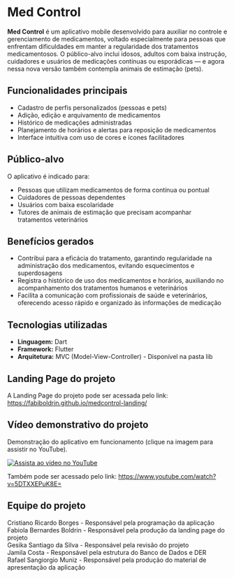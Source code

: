 # Med Control

**Med Control** é um aplicativo mobile desenvolvido para auxiliar no controle e gerenciamento de medicamentos, voltado especialmente para pessoas que enfrentam dificuldades em manter a regularidade dos tratamentos medicamentosos. O público-alvo inclui idosos, adultos com baixa instrução, cuidadores e usuários de medicações contínuas ou esporádicas — e agora nessa nova versão também contempla animais de estimação (pets).

## Funcionalidades principais

- Cadastro de perfis personalizados (pessoas e pets)  
- Adição, edição e arquivamento de medicamentos  
- Histórico de medicações administradas  
- Planejamento de horários e alertas para reposição de medicamentos  
- Interface intuitiva com uso de cores e ícones facilitadores  

## Público-alvo

O aplicativo é indicado para:

- Pessoas que utilizam medicamentos de forma contínua ou pontual  
- Cuidadores de pessoas dependentes  
- Usuários com baixa escolaridade  
- Tutores de animais de estimação que precisam acompanhar tratamentos veterinários  

## Benefícios gerados

- Contribui para a eficácia do tratamento, garantindo regularidade na administração dos medicamentos, evitando esquecimentos e superdosagens  
- Registra o histórico de uso dos medicamentos e horários, auxiliando no acompanhamento dos tratamentos humanos e veterinários  
- Facilita a comunicação com profissionais de saúde e veterinários, oferecendo acesso rápido e organizado às informações de medicação  

## Tecnologias utilizadas

- **Linguagem:** Dart  
- **Framework:** Flutter
- **Arquitetura:** MVC (Model-View-Controller) - Disponível na pasta lib

## Landing Page do projeto

A Landing Page do projeto pode ser acessada pelo link: https://fabiboldrin.github.io/medcontrol-landing/

## Vídeo demonstrativo do projeto
  
Demonstração do aplicativo em funcionamento (clique na imagem para assistir no YouTube).  


[![Assista ao vídeo no YouTube](https://img.youtube.com/vi/5DTXXEPuK8E/hqdefault.jpg)](https://www.youtube.com/watch?v=5DTXXEPuK8E)
  
Também pode ser acessado pelo link: https://www.youtube.com/watch?v=5DTXXEPuK8E=  

## Equipe do projeto

Cristiano Ricardo Borges - Responsável pela programação da aplicação  
Fabiola Bernardes Boldrin - Responsável pela produção da landing page do projeto  
Gesika Santiago da Silva - Responsável pela revisão do projeto  
Jamila Costa - Responsável pela estrutura do Banco de Dados e DER  
Rafael Sangiorgio Muniz - Responsável pela produção do material de apresentação da aplicação  
